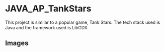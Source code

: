 # JAVA_AP_TankStars

This project is similar to a popular game, Tank Stars. The tech stack used is Java and the framework used is LibGDX.


## Images
